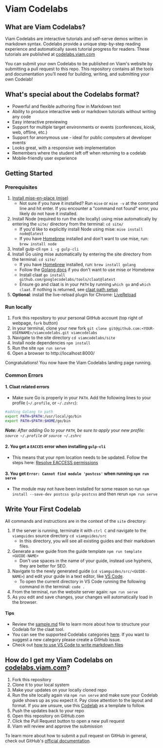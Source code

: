 # Viam Codelabs

## What are Viam Codelabs?
Viam Codelabs are interactive tutorials and self-serve demos written in markdown syntax. Codelabs provide a unique step-by-step reading experience and automatically saves tutorial progress for readers. These tutorials are published at [codelabs.viam.com](https://codelabs.viam.com/)

You can submit your own Codelabs to be published on Viam's website by submitting a pull request to this repo. This repository contains all the tools and documentation you’ll need for building, writing, and submitting your own Codelab!


## What's special about the Codelabs format?

* Powerful and flexible authoring flow in Markdown text
* Ability to produce interactive web or markdown tutorials without writing any code
* Easy interactive previewing
* Support for multiple target environments or events (conferences, kiosk, web, offline, etc.)
* Support for anonymous use - ideal for public computers at developer events
* Looks great, with a responsive web implementation
* Remembers where the student left off when returning to a codelab
* Mobile-friendly user experience

## Getting Started

### Prerequisites

  1. [Install mise-en-place (mise)](https://mise.jdx.dev/getting-started.html#quickstart)
     - Not sure if you have it installed? Run `mise` or `mise -v` at the command line and hit enter. If you encounter a "command not found" error, you likely do not have it installed.
  2. Install Node (required to run the site locally) using mise automatically by entering the `site/` directory from the terminal: `cd site/`
     - If you'd like to explicitly install Node using mise: `mise install node@latest`
     - If you have [Homebrew](https://brew.sh/) installed and don't want to use mise, run: `brew install node`
  3. Install gulp-cli `npm i -g gulp-cli`
  4. Install Go using mise automatically by entering the site directory from the terminal: `cd site/`
     - If you have [Homebrew](https://brew.sh/) installed, run: `brew install golang`
     - Follow the [Golang docs](https://golang.org/doc/install) if you don't want to use mise or Homebrew
     - Install claat `go install github.com/googlecodelabs/tools/claat@latest`
     - Ensure go and claat is in your `PATH` by running `which go` and `which claat`. If nothing is returned, see [claat path setup](#common-errors)
  5. **Optional**: install the live-reload plugin for Chrome: [LiveReload](https://chrome.google.com/webstore/detail/livereload/jnihajbhpnppcggbcgedagnkighmdlei)

### Run locally

  1. Fork this repository to your personal GitHub account (top right of webpage, `fork` button)
  2. In your terminal, clone your new fork `git clone git@github.com:<YOUR-USERNAME>/viamcodelabs.git viamcodelabs`
  3. Navigate to the site directory `cd viamcodelabs/site`
  4. Install node dependencies `npm install`
  5. Run the site `npm run serve`
  6. Open a browser to http://localhost:8000/

Congratulations! You now have the Viam Codelabs landing page running.

### Common Errors

#### 1. Claat related errors
   - Make sure Go is properly in your `PATH`. Add the following lines to your profile (`~/.profile`, or `~/.zshrc`):
````bash
#adding Golang to path
export PATH=$PATH:/usr/local/go/bin
export PATH=$PATH:$HOME/go/bin
````
  ***Note:** After adding Go to your `PATH`, be sure to apply your new profile: `source ~/.profile` or `source ~/.zshrc`*

#### 2. You get a `EACCES` error when installing `gulp-cli`
   - This means that your npm location needs to be updated. Follow the steps here: [Resolve EACCESS permissions](https://docs.npmjs.com/resolving-eacces-permissions-errors-when-installing-packages-globally#manually-change-npms-default-directory)

#### 3. You get `Error: Cannot find module 'postcss'` when running `npm run serve` 
   - The module may not have been installed for some reason so run `npm install --save-dev postcss gulp-postcss` and then rerun `npm run serve` 

## Write Your First Codelab

All commands and instructions are in the context of the `site` directory:

  1. If the server is running, terminate it with `ctrl C` and navigate to the `viamguides` source directory `cd viamguides/src`
     - In this directory, you will see all existing guides and their markdown files.
  2. Generate a new guide from the guide template `npm run template <GUIDE-NAME>` 
      - Don't use spaces in the name of your guide, instead use hyphens, they are better for SEO.
  3. Navigate to the newly generated guide (`cd viamguides/src/<GUIDE-NAME>`) and edit your guide in a text editor, like [VS Code](https://code.visualstudio.com/).
      - To open the current directory in VS Code running the following command in the terminal: `code .`
  4. From the terminal, run the website server again: `npm run serve`
  5. As you edit and save changes, your changes will automatically load in the browser.

#### Tips

- Review the [sample.md](site/viamguides/src/sample/sample.md) file to learn more about how to structure your Codelab for the claat tool. 
- You can see the supported Codelabs categories [here](site/app/styles/_overrides.scss). If you want to suggest a new category please create a GitHub issue.
- Check out [how to use VS Code to write markdown files](https://code.visualstudio.com/docs/languages/markdown)

## How do I get my Viam Codelabs on [codelabs.viam.com](https://codelabs.viam.com)?

1. Fork this repository
1. Clone it to your local system
1. Make your updates on your locally cloned repo
1. Run the site locally again via `npm run serve` and make sure your Codelab guide shows up as you expect it. Pay close attention to the layout and format. If you are unsure, use this [Codelab](https://codelabs.viam.com/guide/postman-grpc-apis/index.html#0) as a template to follow.
1. Push the updates back to your repo
1. Open this repository on GitHub.com
1. Click the Pull Request button to open a new pull request
1. Viam will review and approve the submission

To learn more about how to submit a pull request on GitHub in general, check out GitHub's [official documentation](https://docs.github.com/en/free-pro-team@latest/github/collaborating-with-issues-and-pull-requests/creating-a-pull-request-from-a-fork).
